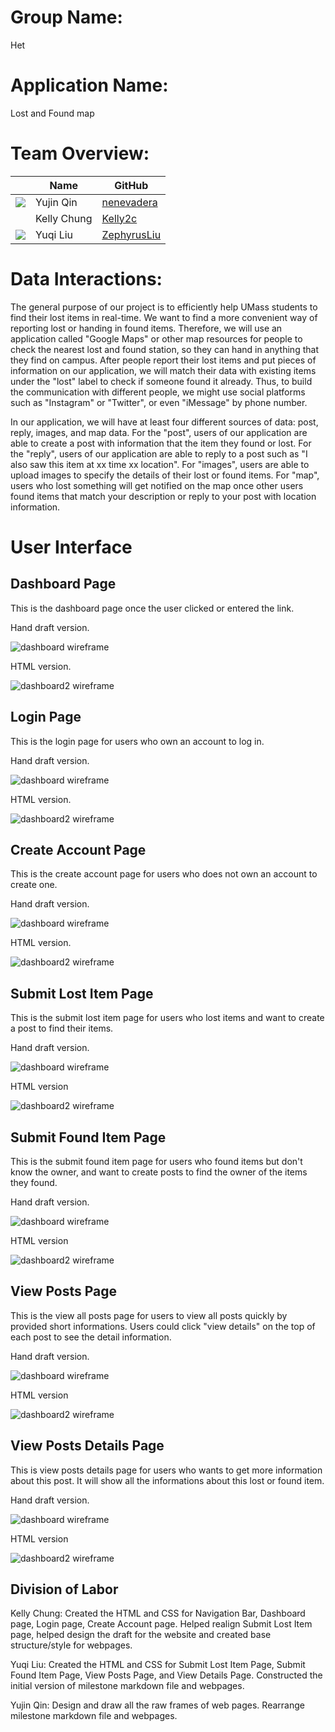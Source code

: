 # Group Name: 
Het

# Application Name:
Lost and Found map


# Team Overview: 
| | Name | GitHub |
| ------------- |------------- | ------------- |
| ![](https://avatars.githubusercontent.com/u/71847172?s=48&v=4) | Yujin Qin | [nenevadera](https://github.com/nenevadera) |
| ![]() | Kelly Chung | [Kelly2c](https://github.com/Kelly2c) |
| ![](https://avatars.githubusercontent.com/u/58710754?s=40&v=4) | Yuqi Liu| [ZephyrusLiu](https://github.com/ZephyrusLiu) |


# Data Interactions: 
The general purpose of our project is to efficiently help UMass students to find their lost items in real-time. We want to find a more convenient way of reporting lost or handing in found items. Therefore, we will use an application called "Google Maps" or other map resources for people to check the nearest lost and found station, so they can hand in anything that they find on campus. After people report their lost items and put pieces of information on our application, we will match their data with existing items under the "lost" label to check if someone found it already. Thus, to build the communication with different people, we might use social platforms such as "Instagram" or "Twitter", or even "iMessage" by phone number. 

In our application, we will have at least four different sources of data: post, reply, images, and map data. For the "post", users of our application are able to create a post with information that the item they found or lost. For the "reply", users of our application are able to reply to a post such as "I also saw this item at xx time xx location". For "images", users are able to upload images to specify the details of their lost or found items. For "map", users who lost something will get notified on the map once other users found items that match your description or reply to your post with location information.

# User Interface
## Dashboard Page
This is the dashboard page once the user clicked or entered the link.

Hand draft version.

![dashboard wireframe](../imgs/dashboard.jpeg)

HTML version.

![dashboard2 wireframe](../imgs/dahsboard_html_ver.png)

## Login Page
This is the login page for users who own an account to log in.

Hand draft version.

![dashboard wireframe](../imgs/login.jpeg)

HTML version.

![dashboard2 wireframe](../imgs/login_html_ver.png)

## Create Account Page
This is the create account page for users who does not own an account to create one.

Hand draft version.

![dashboard wireframe](../imgs/ca.jpeg)

HTML version.

![dashboard2 wireframe](../imgs/ca_html_ver.png)

## Submit Lost Item Page
This is the submit lost item page for users who lost items and want to create a post to find their items.

Hand draft version.

![dashboard wireframe](../imgs/submit_lost_item_page.png)

HTML version

![dashboard2 wireframe](../imgs/submit_lost_item_html_ver.png)

## Submit Found Item Page
This is the submit found item page for users who found items but don't know the owner, and want to create posts to find the owner of the items they found.

Hand draft version.

![dashboard wireframe](../imgs/submit_found_item_page.png)

HTML version

![dashboard2 wireframe](../imgs/submit_found_item_html_ver.png)



## View Posts Page
This is the view all posts page for users to view all posts quickly by provided short informations. Users could click "view details" on the top of each post to see the detail information.

Hand draft version.

![dashboard wireframe](../imgs/view_posts.png)

HTML version

![dashboard2 wireframe](../imgs/view_posts_html_ver.png)



## View Posts Details Page
This is view posts details page for users who wants to get more information about this post. It will show all the informations about this lost or found item.

Hand draft version.

![dashboard wireframe](../imgs/view_posts_details.png)

HTML version

![dashboard2 wireframe](../imgs/view_details_html_ver.png)



## Division of Labor
Kelly Chung: Created the HTML and CSS for Navigation Bar, Dashboard page, Login page, Create Account page.  Helped realign Submit Lost Item page, helped design the draft for the website and created base structure/style for webpages.

Yuqi Liu: Created the HTML and CSS for Submit Lost Item Page, Submit Found Item Page, View Posts Page, and View Details Page. Constructed the initial version of milestone markdown file and webpages.

Yujin Qin: Design and draw all the raw frames of web pages. Rearrange milestone markdown file and webpages.
